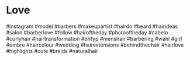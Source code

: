 # Love
#instagram #model #barbers #makeupartist #hairdo #beard #hairideas #salon #barberlove #follow #hairoftheday #photooftheday #cabelo #curlyhair #hairtransformation #bhfyp #menshair #barbering #wahl #girl #ombre #haircolour #wedding #hairextensions #behindthechair #hairlove #highlights #cute #braids #naturalhair
